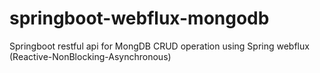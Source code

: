 # springboot-webflux-mongodb
Springboot restful api for MongDB CRUD operation using Spring webflux (Reactive-NonBlocking-Asynchronous)
